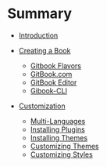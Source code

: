 # Summary

* [Introduction](README.md)
* [Creating a Book]()
  * [Gitbook Flavors](creating-book.md)
  * [GitBook.com](creating-gitbook-web.md)
  * [GitBook Editor](creating-gitbook-editor.md)
  * [Gibook-CLI](creating-gitbook-cli.md)

* [Customization]()
  * [Multi-Languages](2.setting-languages.md)
  * [Installing Plugins](3.installing-plugins.md)
  * [Installing Themes](4.installing-themes.md)
  * [Customizing Themes](5.customizing-themes.md)
  * [Customizing Styles](6.customizing-styles.md)




